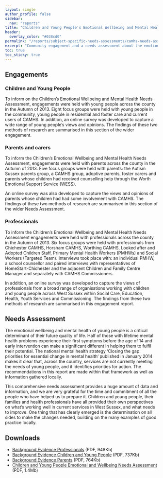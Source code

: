 ```yaml
---
layout: single
author_profile: false
sidebar:
  nav: "reports"
title: "Children and Young People's Emotional Wellbeing and Mental Health Needs Assessment"
header:
  overlay_color: "#038cd0"
permalink: "/reports/subject-specific-needs-assessments/camhs-needs-assessment/"
excerpt: "Community engagement and a needs assessment about the emotional wellbeing and mental health of children and young people within West Sussex."
toc: true
toc_sticky: true
---
```


## Engagements

### Children and Young People

To inform on the Children’s Emotional Wellbeing and Mental Health Needs Assessment, engagements were held with young people across the county in the Autumn of 2013. Eight focus groups were held with young people in the community, young people in residential and foster care and current users of CAMHS. In addition, an online survey was developed to capture a wide range of young people’s views and opinions. The findings of these two methods of research are summarised in this section of the wider engagement.
 
### Parents and carers

To inform the Children’s Emotional Wellbeing and Mental Health Needs Assessment, engagements were held with parents across the county in the Autumn of 2013. Five focus groups were held with parents: the Autism Sussex parents group, a CAMHS group, adoptive parents, foster carers and parents whose children had received counselling help through the Worth Emotional Support Service (WESS).

An online survey was also developed to capture the views and opinions of parents whose children had had some involvement with CAMHS. The findings of these two methods of research are summarised in this section of the wider Needs Assessment.
 
### Professionals

To inform the Children’s Emotional Wellbeing and Mental Health Needs Assessment engagements were held with professionals across the county in the Autumn of 2013. Six focus groups were held with professionals from Chichester CAMHS, Horsham CAMHS, Worthing CAMHS, Looked after and Adopted Children Staff, Primary Mental Health Workers (PMHWs) and Social Workers (Targeted Team). Interviews took place with: an individual PMHW, a school counsellor and paired interviews with representatives of HomeStart-Chichester and the adjacent Children and Family Centre Manager and separately with CAMHS Commissioners.

In addition, an online survey was developed to capture the views of professionals from a broad range of organisations working with children and young people across West Sussex within Social Care, Education, Health, Youth Services and Commissioning. The findings from these two methods of research are summarised in this engagement report.

## Needs Assessment

The emotional wellbeing and mental health of young people is a critical determinant of their future quality of life. Half of those with lifetime mental health problems experience their first symptoms
before the age of 14 and early intervention can make a significant different in helping them to fulfil their potential. The national mental health strategy ‘Closing the gap: priorities for essential change in mental health‘ published in January 2014 makes it clear that, across the country, services are not currently meeting the needs of young people, and it identifies priorities for action. The recommendations in this report are made within that framework as well as information gathered locally.

This comprehensive needs assessment provides a huge amount of data and information, and we are very grateful for the time and commitment of all the people who have helped us to prepare it. Children and young people, their families and health professionals have all provided their own perspectives on what’s working well in current services in West Sussex, and what needs to improve. One thing that has clearly emerged is the determination on all sides to make the changes needed, building on the many examples of good practice locally.

## Downloads

* [Background Evidence Professionals](Background-Evidence-Professionals-FINAL.pdf) (PDF, 948Kb)
* [Background Evidence Children and Young People](Background-Evidence-Children-and-young-people-FINAL.pdf) (PDF, 737Kb)
* [Background Evidence Parents](Background-Evidence-Parents-FINAL.pdf) (PDF, 764Kb)
* [Children and Young People Emotional and Wellbeing Needs Assessment](WEST-SUSSEX-Children-and-Young-People-Emotional-and-Well-Being-Needs-Assessment-June-2014.pdf) (PDF, 1.4Mb)
